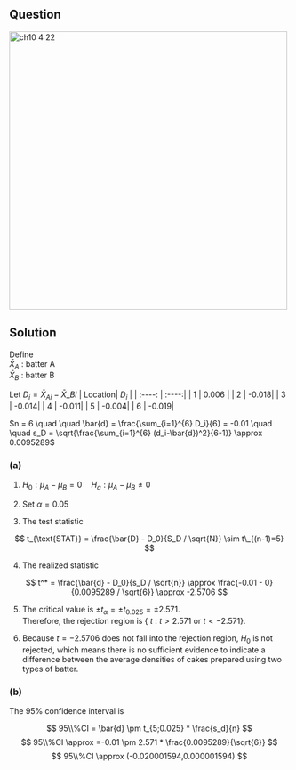 ## Question
<img width="500" alt="ch10 4 22" src="https://github.com/user-attachments/assets/6f75f4cb-1590-42ad-83a4-4866cc35c14b" />

## Solution
Define  
$\bar{X}_A$ : batter A  
$\bar{X}_B$ : batter B    
  
Let $D_i = \bar{X}_{Ai}- \bar{X}\_{Bi}$
| Location| $D_i$ |
| :----:  | :----:|
| 1       | 0.006 |
| 2       | -0.018|
| 3       | -0.014|
| 4       | -0.011|
| 5       | -0.004|
| 6       | -0.019|
  
$n = 6 \quad \quad \bar{d} = \frac{\sum_{i=1}^{6} D_i}{6} = -0.01 \quad \quad s_D = \sqrt{\frac{\sum_{i=1}^{6} (d_i-\bar{d})^2}{6-1}} \approx 0.0095289$  

### (a)

1. $H_0:\mu_A-\mu_B = 0 \quad H_a:\mu_A-\mu_B \neq 0$

2. Set $\alpha=0.05$

3. The test statistic

$$
t_{\text{STAT}} = \frac{\bar{D} - D_0}{S_D / \sqrt{N}} \sim t\_{(n-1)=5}
$$

4. The realized statistic

$$
t^* = \frac{\bar{d} - D_0}{s_D / \sqrt{n}} \approx \frac{-0.01 - 0}{0.0095289 / \sqrt{6}} \approx -2.5706
$$

5. The critical value is $\pm t_{\alpha} = \pm t_{0.025} = \pm 2.571$.  
   Therefore, the rejection region is { $t$ : $t>2.571$ or $t<-2.571$}.

6. Because $t=-2.5706$ does not fall into the rejection region, $H_0$ is not rejected, which means there is no sufficient evidence to indicate a difference between the average densities of cakes prepared using two types of batter.


### (b)  
The 95% confidence interval is

$$
95\\%CI = \bar{d} \pm t_{5;0.025} * \frac{s_d}{n}
$$
$$
95\\%CI \approx =-0.01 \pm 2.571 * \frac{0.0095289}{\sqrt{6}}
$$
$$
95\\%CI \approx (-0.020001594,0.000001594)
$$
